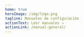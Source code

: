 ```yaml
---
home: true
heroImage: /img/logo.png
tagline: Manuales de configuración
actionText: Leer manuales →
actionLink: /manual-general/
---
```

